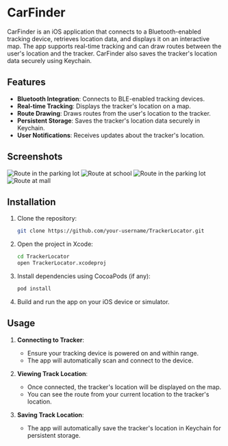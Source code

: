 # CarFinder

CarFinder is an iOS application that connects to a Bluetooth-enabled tracking device, retrieves location data, and displays it on an interactive map. The app supports real-time tracking and can draw routes between the user's location and the tracker. CarFinder also saves the tracker's location data securely using Keychain.

## Features

- **Bluetooth Integration**: Connects to BLE-enabled tracking devices.
- **Real-time Tracking**: Displays the tracker's location on a map.
- **Route Drawing**: Draws routes from the user's location to the tracker.
- **Persistent Storage**: Saves the tracker's location data securely in Keychain.
- **User Notifications**: Receives updates about the tracker's location.

## Screenshots

![Route in the parking lot](https://github.com/kristina-cherevko/Car-Finder/blob/main/screenshots/IMG_1400.PNG)
![Route at school](https://github.com/kristina-cherevko/Car-Finder/blob/main/screenshots/IMG_1412.PNG)
![Route in the parking lot](https://github.com/kristina-cherevko/Car-Finder/blob/main/screenshots/IMG_1426.PNG)
![Route at mall](https://github.com/kristina-cherevko/Car-Finder/blob/main/screenshots/IMG_1431.PNG)


## Installation

1. Clone the repository:
    ```bash
    git clone https://github.com/your-username/TrackerLocator.git
    ```
2. Open the project in Xcode:
    ```bash
    cd TrackerLocator
    open TrackerLocator.xcodeproj
    ```
3. Install dependencies using CocoaPods (if any):
    ```bash
    pod install
    ```
4. Build and run the app on your iOS device or simulator.

## Usage

1. **Connecting to Tracker**:
    - Ensure your tracking device is powered on and within range.
    - The app will automatically scan and connect to the device.

2. **Viewing Track Location**:
    - Once connected, the tracker's location will be displayed on the map.
    - You can see the route from your current location to the tracker's location.

3. **Saving Track Location**:
    - The app will automatically save the tracker's location in Keychain for persistent storage.
